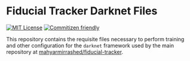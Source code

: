 # Fiducial Tracker Darknet Files

<p>
  <a href="https://opensource.org/licenses/MIT"><img src="https://img.shields.io/github/license/mahyarmirrashed/fiducial-tracker-darknet" alt="MIT License" /></a>
  <a href="https://commitizen.github.io/cz-cli/"><img src="https://img.shields.io/badge/commitizen-friendly-brightgreen.svg" alt="Commitizen friendly" /></a>
</p>

This repository contains the requisite files necessary to perform training and other configuration for the `darknet` framework used by the main repository at [mahyarmirrashed/fiducial-tracker](https://github.com/mahyarmirrashed/fiducial-tracker).
